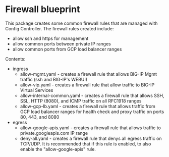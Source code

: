 # Firewall blueprint
This package creates some common firewall rules that are managed with Config Controller. The firewall rules created include:

- allow ssh and https for management
- allow common ports between private IP ranges
- allow common ports from GCP load balancer ranges


Contents:
- ingress
    - allow-mgmt.yaml - creates a firewall rule that allows BIG-IP Mgmt traffic (ssh and BIG-IP's WEBUI)
    - allow-vip.yaml - creates a firewall rule that allow traffic to BIG-IP Virtual Services
    - allow-internal-common.yaml - creates a firewall rule that allows SSH, SSL, HTTP (8080), and ICMP traffic on all RFC1918 ranges
    - allow-gcp-lb.yaml - creates a firewall rule that allows traffic from GCP load balancer ranges for health check and proxy traffic on ports 80, 443, and 8080
- egress
    - allow-google-apis.yaml - creates a firewall rule that allows traffic to private.googleapis.com IP range
    - deny-all.yaml - creates a firewall rule that denys all egress traffic on TCP/UDP. It is recommended that if this rule is enabled, to also enable the "allow-google-apis" rule.

